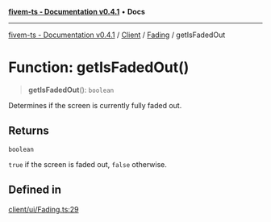 [**fivem-ts - Documentation v0.4.1**](../../../../../README.md) • **Docs**

***

[fivem-ts - Documentation v0.4.1](../../../../../README.md) / [Client](../../../README.md) / [Fading](../README.md) / getIsFadedOut

# Function: getIsFadedOut()

> **getIsFadedOut**(): `boolean`

Determines if the screen is currently fully faded out.

## Returns

`boolean`

`true` if the screen is faded out, `false` otherwise.

## Defined in

[client/ui/Fading.ts:29](https://github.com/Purpose-Dev/fivem-ts/blob/main/src/client/ui/Fading.ts#L29)
